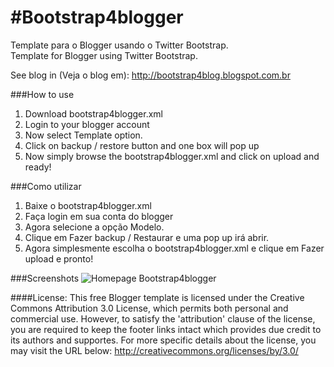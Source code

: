 #Bootstrap4blogger
=================

Template para o Blogger usando o Twitter Bootstrap.<br>
Template for Blogger using Twitter Bootstrap.

See blog in (Veja o blog em):
http://bootstrap4blog.blogspot.com.br

###How to use
1. Download bootstrap4blogger.xml
2. Login to your blogger account
3. Now select Template option.
4. Click on backup / restore button and one box will pop up
5. Now simply browse the bootstrap4blogger.xml and click on upload and ready!

###Como utilizar
1. Baixe o bootstrap4blogger.xml
2. Faça login em sua conta do blogger
3. Agora selecione a opção Modelo.
4. Clique em Fazer backup / Restaurar e uma pop up irá abrir.
5. Agora simplesmente escolha o bootstrap4blogger.xml e clique em Fazer upload e pronto!


###Screenshots
![Homepage Bootstrap4blogger](https://raw.github.com/ArthurAssuncao/bootstrap4blogger/master/screenshots/bootstrap4blog.png)


####License:
This free Blogger template is licensed under the Creative Commons Attribution 3.0 License, which permits both personal and commercial use. 
However, to satisfy the 'attribution' clause of the license, you are required to keep the footer links intact which provides due credit to its authors and supportes. For more specific details about the license, you may visit the URL below:
http://creativecommons.org/licenses/by/3.0/
